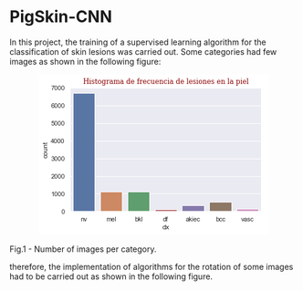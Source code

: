 # PigSkin-CNN

In this project, the training of a supervised learning algorithm for the classification of skin lesions was carried out. Some categories had few images as shown in the following figure: 

<p align='center'>
  <img src= 'https://github.com/Luisbaduy97/PigSkin-CNN/blob/master/histo_original.png'>
  <figcaption>Fig.1 - Number of images per category.</figcaption>
</p>


therefore, the implementation of algorithms for the rotation of some images had to be carried out as shown in the following figure.

